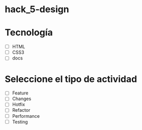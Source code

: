 # hack_5-design

# Tecnología
- [ ] HTML
- [ ] CSS3
- [ ] docs
# Seleccione el tipo de actividad
- [ ] Feature
- [ ] Changes
- [ ] Hotfix
- [ ] Refactor
- [ ] Performance
- [ ] Testing
